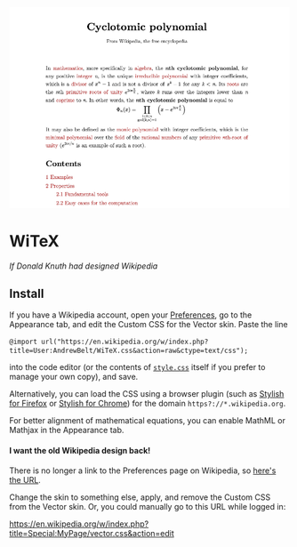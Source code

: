
![WiTeX screenshot](https://raw.githubusercontent.com/AndrewBelt/WiTeX/master/screenshot.png)

# WiTeX
*If Donald Knuth had designed Wikipedia*

## Install
If you have a Wikipedia account, open your [Preferences](https://en.wikipedia.org/wiki/Special:Preferences), go to the Appearance tab, and edit the Custom CSS for the Vector skin.
Paste the line

	@import url("https://en.wikipedia.org/w/index.php?title=User:AndrewBelt/WiTeX.css&action=raw&ctype=text/css");

into the code editor (or the contents of [`style.css`](https://raw.githubusercontent.com/AndrewBelt/WiTeX/master/style.css) itself if you prefer to manage your own copy), and save.

Alternatively, you can load the CSS using a browser plugin (such as [Stylish for Firefox](https://addons.mozilla.org/en-US/firefox/addon/stylish/?src=external-userstyleshome) or [Stylish for Chrome](https://chrome.google.com/webstore/detail/fjnbnpbmkenffdnngjfgmeleoegfcffe)) for the domain `https?://*.wikipedia.org`.

For better alignment of mathematical equations, you can enable MathML or Mathjax in the Appearance tab.

#### I want the old Wikipedia design back!

There is no longer a link to the Preferences page on Wikipedia, so [here's the URL](https://en.wikipedia.org/wiki/Special:Preferences).

Change the skin to something else, apply, and remove the Custom CSS from the Vector skin.
Or, you could manually go to this URL while logged in:

https://en.wikipedia.org/w/index.php?title=Special:MyPage/vector.css&action=edit
